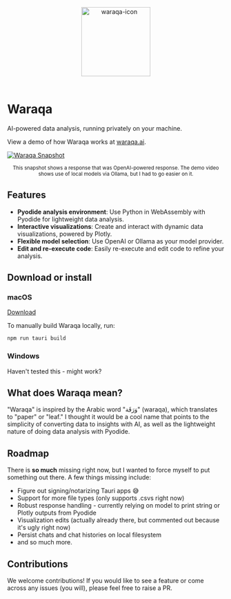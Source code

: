 <div align="center">
  <img alt="waraqa-icon" height="160px" src="https://waraqa.ai/waraqa.png" style="margin-bottom:20px">
</div>

# Waraqa

AI-powered data analysis, running privately on your machine.

View a demo of how Waraqa works at [waraqa.ai](https://waraqa.ai).

[![Waraqa Snapshot](https://waraqa.ai/waraqa-snapshot.png)](https://waraqa.ai)
<p align="center"><sub>This snapshot shows a response that was OpenAI-powered response. The demo video shows use of local models via Ollama, but I had to go easier on it.</sub></p>

## Features

- **Pyodide analysis environment**: Use Python in WebAssembly with Pyodide for lightweight data analysis.
- **Interactive visualizations**: Create and interact with dynamic data visualizations, powered by Plotly.
- **Flexible model selection**: Use OpenAI or Ollama as your model provider.
- **Edit and re-execute code**: Easily re-execute and edit code to refine your analysis.

## Download or install

### macOS

[Download](https://waraqa.ai/download)

To manually build Waraqa locally, run:

```bash
npm run tauri build
```

### Windows

Haven't tested this - might work?

## What does Waraqa mean?

"Waraqa" is inspired by the Arabic word "وَرَقَة" (waraqa), which translates to "paper" or "leaf." I thought it would be a cool name that points to the simplicity of converting data to insights with AI, as well as the lightweight nature of doing data analysis with Pyodide. 

## Roadmap

There is **so much** missing right now, but I wanted to force myself to put something out there. A few things missing include:

- Figure out signing/notarizing Tauri apps 😅
- Support for more file types (only supports .csvs right now)
- Robust response handling - currently relying on model to print string or Plotly outputs from Pyodide
- Visualization edits (actually already there, but commented out because it's ugly right now)
- Persist chats and chat histories on local filesystem
- and so much more.

## Contributions

We welcome contributions! If you would like to see a feature or come across any issues (you will), please feel free to raise a PR.
